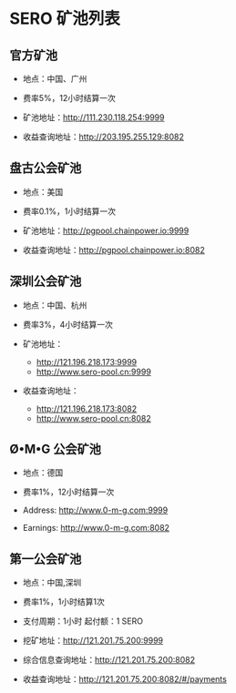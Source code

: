 # SERO 矿池列表

## 官方矿池

* 地点：中国、广州
* 费率5%，12小时结算一次

* 矿池地址：<http://111.230.118.254:9999>

* 收益查询地址：<http://203.195.255.129:8082> 



## 盘古公会矿池

* 地点：美国
* 费率0.1%，1小时结算一次

* 矿池地址：<http://pgpool.chainpower.io:9999>

* 收益查询地址：<http://pgpool.chainpower.io:8082>



## 深圳公会矿池

* 地点：中国、杭州
* 费率3%，4小时结算一次

* 矿池地址：
  * <http://121.196.218.173:9999>
  * <http://www.sero-pool.cn:9999>

* 收益查询地址：
  * <http://121.196.218.173:8082>
  * <http://www.sero-pool.cn:8082>



## Ø•M•G 公会矿池

* 地点：德国
* 费率1%，12小时结算一次

* Address: <http://www.0-m-g.com:9999>

* Earnings:  <http://www.0-m-g.com:8082>

## 第一公会矿池

* 地点：中国,深圳

* 费率1%，1小时结算1次

* 支付周期：1小时 起付额：1 SERO

* 挖矿地址：<http://121.201.75.200:9999>

* 综合信息查询地址：<http://121.201.75.200:8082>

* 收益查询地址：<http://121.201.75.200:8082/#/payments>

